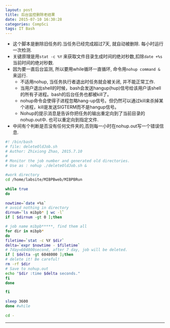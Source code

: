 ```yaml
---
layout: post
title: 后台监控删除老结果
date: 2015-07-10 16:30:28
categories: CompSci
tags: IT Bash
---
```


- 这个脚本是删除旧任务的.当任务已经完成超过7天, 就自动被删除. 每小时运行一次检测.  
- 关键原理是用`stat -c %Y` 来获取文件目录生成时间的绝对秒数,扣除`date +%s`当前时间的绝对秒数.  
- 因为要一直后台监测, 所以要用while循环一直循环, 命令用`nohup command &` 来运行.
	- 不适用nohup, 当任务执行者退出时任务就会被关闭, 并不能正常工作.
	- 当用户退出shell的时候，bash会发送hangup(hup)信号给该用户该shell的所有子进程。bash的后台任务也都被kill了。
	- nohup命令会使得子进程忽略hang-up信号。但仍然可以通过kill来杀掉某个进程，kill是发送SIGTERM而不是hangup信号。
	- Nohup的提示消息是告诉你把任务的输出重定向到了当前目录的nohup.out中. 也可以重定向到指定文件.
- 中间有个判断是否没有任何文件夹的,否则每一小时在nohup.out写一个错误信息.

~~~bash
#! /bin/bash
# file: deleteOldJob.sh
# Author: Zhixiong Zhao, 2015.7.10
# 
# Monitor the job number and generated old directories.
# Use as : nohup ./deleteOldJob.sh &
 
#work directory
cd /home/labsite/MIBPBweb/MIBPBRun
 
while true
do
 
nowtime=`date +%s`
# avoid nothing in directory
dirnum=`ls mibpb* | wc -l`
if [ $dirnum -gt 0 ];then

# job name mibpb*****, find them all
for dir in mibpb*
do
filetime=`stat -c %Y $dir`
delta=`expr $nowtime - $filetime`
# 7day=604800second, after 7 day, job will be deleted.
if [ $delta -gt 6048000 ];then
# delete it! Be careful! 
rm -rf $dir
# Save to nohup.out
echo "$dir :time $delta seconds." 
fi
done

fi
 
sleep 3600
done #while
 
cd -
~~~

------
